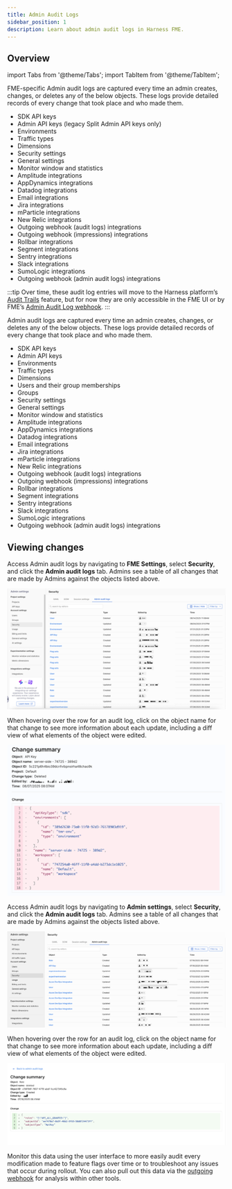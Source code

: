 ```yaml
---
title: Admin Audit Logs
sidebar_position: 1
description: Learn about admin audit logs in Harness FME.
---
```


## Overview

import Tabs from '@theme/Tabs';
import TabItem from '@theme/TabItem';

<Tabs>
<TabItem value="Harness FME (Recommended)">

FME-specific Admin audit logs are captured every time an admin creates, changes, or deletes any of the below objects. These logs provide detailed records of every change that took place and who made them.

- SDK API keys
- Admin API keys (legacy Split Admin API keys only)
- Environments
- Traffic types
- Dimensions
- Security settings
- General settings
- Monitor window and statistics
- Amplitude integrations
- AppDynamics integrations
- Datadog integrations
- Email integrations
- Jira integrations
- mParticle integrations
- New Relic integrations
- Outgoing webhook (audit logs) integrations
- Outgoing webhook (impressions) integrations
- Rollbar integrations
- Segment integrations
- Sentry integrations
- Slack integrations
- SumoLogic integrations
- Outgoing webhook (admin audit logs) integrations

:::tip
Over time, these audit log entries will move to the Harness platform’s [Audit Trails](https://developer.harness.io/docs/platform/governance/audit-trail/) feature, but for now they are only accessible in the FME UI or by FME’s [Admin Audit Log webhook](/docs/feature-management-experimentation/api/webhook/admin-audit-logs).
:::

</TabItem>
<TabItem value="Legacy Split">

Admin audit logs are captured every time an admin creates, changes, or deletes any of the below objects. These logs provide detailed records of every change that took place and who made them.

- SDK API keys
- Admin API keys
- Environments
- Traffic types
- Dimensions
- Users and their group memberships
- Groups
- Security settings
- General settings
- Monitor window and statistics
- Amplitude integrations
- AppDynamics integrations
- Datadog integrations
- Email integrations
- Jira integrations
- mParticle integrations
- New Relic integrations
- Outgoing webhook (audit logs) integrations
- Outgoing webhook (impressions) integrations
- Rollbar integrations
- Segment integrations
- Sentry integrations
- Slack integrations
- SumoLogic integrations
- Outgoing webhook (admin audit logs) integrations

</TabItem>
</Tabs>

## Viewing changes

<Tabs>
<TabItem value="Harness FME (Recommended)">

Access Admin audit logs by navigating to **FME Settings**, select **Security**, and click the **Admin audit logs** tab. Admins see a table of all changes that are made by Admins against the objects listed above.

![](../../static/admin-audit-log-1.png)

When hovering over the row for an audit log, click on the object name for that change to see more information about each update, including a diff view of what elements of the object were edited.

![](../../static/admin-logs-1.png)

</TabItem>
<TabItem value="Legacy Split">

Access Admin audit logs by navigating to **Admin settings**, select **Security**, and click the **Admin audit logs** tab. Admins see a table of all changes that are made by Admins against the objects listed above.

![](../../static/admin-logs.png)

When hovering over the row for an audit log, click on the object name for that change to see more information about each update, including a diff view of what elements of the object were edited.

![](../../static/admin-audit-log.png)

</TabItem>
</Tabs>

Monitor this data using the user interface to more easily audit every modification made to feature flags over time or to troubleshoot any issues that occur during rollout. You can also pull out this data via the [outgoing webhook](/docs/feature-management-experimentation/api/webhook/admin-audit-logs) for analysis within other tools.